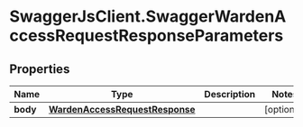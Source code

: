 # SwaggerJsClient.SwaggerWardenAccessRequestResponseParameters

## Properties
Name | Type | Description | Notes
------------ | ------------- | ------------- | -------------
**body** | [**WardenAccessRequestResponse**](WardenAccessRequestResponse.md) |  | [optional] 


